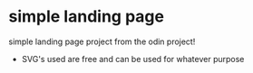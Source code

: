 # simple landing page
 simple landing page project from the odin project!

* SVG's used are free and can be used for whatever purpose
